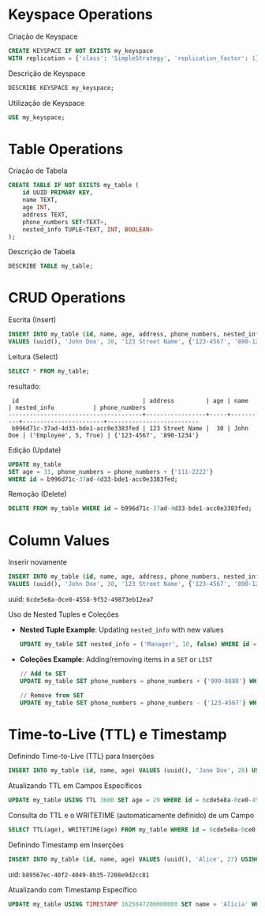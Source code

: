 # Keyspace Operations

Criação de Keyspace
```sql
CREATE KEYSPACE IF NOT EXISTS my_keyspace 
WITH replication = {'class': 'SimpleStrategy', 'replication_factor': 1};
```

Descrição de Keyspace
```sql
DESCRIBE KEYSPACE my_keyspace;
```

Utilização de Keyspace
```sql
USE my_keyspace;
```

# Table Operations

Criação de Tabela
```sql
CREATE TABLE IF NOT EXISTS my_table (
    id UUID PRIMARY KEY,
    name TEXT,
    age INT,
    address TEXT,
    phone_numbers SET<TEXT>,
    nested_info TUPLE<TEXT, INT, BOOLEAN>
);
```

Descrição de Tabela
```sql
DESCRIBE TABLE my_table;
```

# CRUD Operations

Escrita (Insert)
```sql
INSERT INTO my_table (id, name, age, address, phone_numbers, nested_info)
VALUES (uuid(), 'John Doe', 30, '123 Street Name', {'123-4567', '890-1234'}, ('Employee', 5, true));
```

Leitura (Select)
```sql
SELECT * FROM my_table;
```

resultado:
```
 id                                   | address         | age | name     | nested_info           | phone_numbers
--------------------------------------+-----------------+-----+----------+-----------------------+--------------------------
 b996d71c-37ad-4d33-bde1-acc0e3383fed | 123 Street Name |  30 | John Doe | ('Employee', 5, True) | {'123-4567', '890-1234'}
```

Edição (Update)
```sql
UPDATE my_table 
SET age = 31, phone_numbers = phone_numbers + {'111-2222'}
WHERE id = b996d71c-37ad-4d33-bde1-acc0e3383fed;
```

Remoção (Delete)
```sql
DELETE FROM my_table WHERE id = b996d71c-37ad-4d33-bde1-acc0e3383fed;
```

# Column Values

Inserir novamente
```sql
INSERT INTO my_table (id, name, age, address, phone_numbers, nested_info)
VALUES (uuid(), 'John Doe', 30, '123 Street Name', {'123-4567', '890-1234'}, ('Employee', 5, true));
```
uuid: `6cde5e8a-0ce0-4558-9f52-49873eb12ea7`

Uso de Nested Tuples e Coleções
 - **Nested Tuple Example**: Updating `nested_info` with new values
    ```sql
    UPDATE my_table SET nested_info = ('Manager', 10, false) WHERE id = 6cde5e8a-0ce0-4558-9f52-49873eb12ea7;
    ```
 - **Coleções Example**: Adding/removing items in a `SET` or `LIST`
    ```sql
    // Add to SET
    UPDATE my_table SET phone_numbers = phone_numbers + {'999-8888'} WHERE id = 6cde5e8a-0ce0-4558-9f52-49873eb12ea7;

    // Remove from SET
    UPDATE my_table SET phone_numbers = phone_numbers - {'123-4567'} WHERE id = 6cde5e8a-0ce0-4558-9f52-49873eb12ea7;
    ```

# Time-to-Live (TTL) e Timestamp

Definindo Time-to-Live (TTL) para Inserções
```sql
INSERT INTO my_table (id, name, age) VALUES (uuid(), 'Jane Doe', 28) USING TTL 86400; // Expira em 1 dia
```

Atualizando TTL em Campos Específicos
```sql
UPDATE my_table USING TTL 3600 SET age = 29 WHERE id = 6cde5e8a-0ce0-4558-9f52-49873eb12ea7; // Expira em 1 hora
```

Consulta do TTL e o WRITETIME (automaticamente definido) de um Campo
```sql
SELECT TTL(age), WRITETIME(age) FROM my_table WHERE id = 6cde5e8a-0ce0-4558-9f52-49873eb12ea7;
```

Definindo Timestamp em Inserções
```sql
INSERT INTO my_table (id, name, age) VALUES (uuid(), 'Alice', 27) USING TIMESTAMP 1625047200000000; // 30 de junho de 2021
```
uid: `b89567ec-40f2-4049-8b35-7208e9d2cc81`

Atualizando com Timestamp Específico
```sql
UPDATE my_table USING TIMESTAMP 1625047200000000 SET name = 'Alicia' WHERE id = b89567ec-40f2-4049-8b35-7208e9d2cc81;
```

